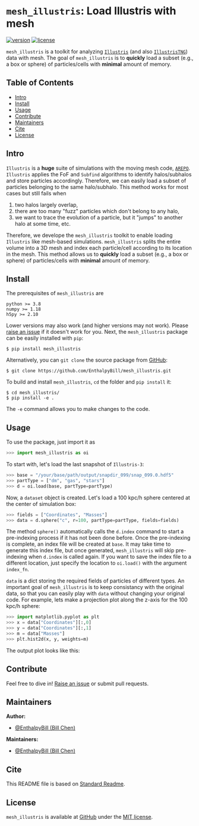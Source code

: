 # `mesh_illustris`: Load Illustris with mesh

[![version](https://img.shields.io/badge/version-v0.0.dev-brightgreen.svg?style=flat)](https://github.com/EnthalpyBill/mesh_illustris)
[![license](https://img.shields.io/badge/license-MIT-blue.svg?style=flat)](LICENSE)

`mesh_illustris` is a toolkit for analyzing [`Illustris`](https://www.illustris-project.org/) (and also [`IllustrisTNG`](https://www.tng-project.org/)) data with mesh. The goal of `mesh_illustris` is to **quickly** load a subset (e.g., a box or sphere) of particles/cells with **minimal** amount of memory.

## Table of Contents

- [Intro](#intro)
- [Install](#install)
- [Usage](#usage)
- [Contribute](#contribute)
- [Maintainers](#maintainers)
- [Cite](#cite)
- [License](#license)

## Intro

`Illustris` is a **huge** suite of simulations with the moving mesh code, [`AREPO`](https://arepo-code.org/). `Illustris` applies the FoF and `Subfind` algorithms to identify halos/subhalos and store particles accordingly. Therefore, we can easily load a subset of particles belonging to the same halo/subhalo. This method works for most cases but still fails when 
1. two halos largely overlap, 
2. there are too many "fuzz" particles which don't belong to any halo, 
3. we want to trace the evolution of a particle, but it "jumps" to another halo at some time, etc.

Therefore, we develope the `mesh_illustris` toolkit to enable loading `Illustris` like mesh-based simulations. `mesh_illustris` splits the entire volume into a 3D mesh and index each particle/cell according to its location in the mesh. This method allows us to **quickly** load a subset (e.g., a box or sphere) of particles/cells with **minimal** amount of memory.

## Install

The prerequisites of `mesh_illustris` are 

```
python >= 3.8
numpy >= 1.18
h5py >= 2.10
```

Lower versions may also work (and higher versions may not work). Please [raise an issue](https://github.com/EnthalpyBill/mesh_illustris/issues/new) if it doesn't work for you. Next, the `mesh_illustris` package can be easily installed with `pip`:
```shell
$ pip install mesh_illustris
```
Alternatively, you can `git clone` the source package from [GitHub](https://github.com/EnthalpyBill/mesh_illustris):
```shell
$ git clone https://github.com/EnthalpyBill/mesh_illustris.git
```
To build and install `mesh_illustris`, `cd` the folder and `pip install` it:
```shell
$ cd mesh_illustris/
$ pip install -e .
```
The `-e` command allows you to make changes to the code.

## Usage

To use the package, just import it as
```python
>>> import mesh_illustris as oi
```
To start with, let's load the last snapshot of `Illustris-3`:
```python
>>> base = "/your/base/path/output/snapdir_099/snap_099.0.hdf5"
>>> partType = ["dm", "gas", "stars"]
>>> d = oi.load(base, partType=partType)
```
Now, a `dataset` object is created. Let's load a 100 kpc/h sphere centered at the center of simulation box:
```python
>>> fields = ["Coordinates", "Masses"]
>>> data = d.sphere("c", r=100, partType=partType, fields=fields)
```
The method `sphere()` automatically calls the `d.index` command to start a pre-indexing process if it has not been done before. Once the pre-indexing is complete, an index file will be created at `base`. It may take time to generate this index file, but once generated, `mesh_illustris` will skip pre-indexing when `d.index` is called again. If you want to save the index file to a different location, just specify the location to `oi.load()` with the argument `index_fn`.

`data` is a dict storing the required fields of particles of different types. An important goal of `mesh_illustris` is to keep consistancy with the original data, so that you can easily play with `data` without changing your original code. For example, lets make a projection plot along the z-axis for the 100 kpc/h sphere:
```python
>>> import matplotlib.pyplot as plt
>>> x = data["Coordinates"][:,0]
>>> y = data["Coordinates"][:,1]
>>> m = data["Masses"]
>>> plt.hist2d(x, y, weights=m)
```
The output plot looks like this:

## Contribute

Feel free to dive in! [Raise an issue](https://github.com/EnthalpyBill/mesh_illustris/issues/new) or submit pull requests.

## Maintainers

**Author:** 
- [@EnthalpyBill (Bill Chen)](https://github.com/EnthalpyBill)

**Maintainers:** 
- [@EnthalpyBill (Bill Chen)](https://github.com/EnthalpyBill)

## Cite

This README file is based on [Standard Readme](https://github.com/RichardLitt/standard-readme).

## License

`mesh_illustris` is available at [GitHub](https://github.com/EnthalpyBill/mesh_illustris) under the [MIT license](LICENSE).